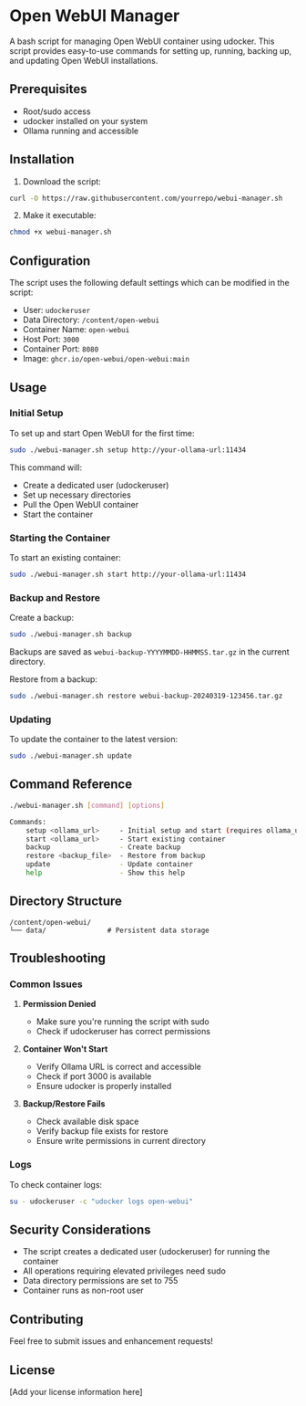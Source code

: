 # Open WebUI Manager

A bash script for managing Open WebUI container using udocker. This script provides easy-to-use commands for setting up, running, backing up, and updating Open WebUI installations.

## Prerequisites

- Root/sudo access
- udocker installed on your system
- Ollama running and accessible

## Installation

1. Download the script:
```bash
curl -O https://raw.githubusercontent.com/yourrepo/webui-manager.sh
```

2. Make it executable:
```bash
chmod +x webui-manager.sh
```

## Configuration

The script uses the following default settings which can be modified in the script:

- User: `udockeruser`
- Data Directory: `/content/open-webui`
- Container Name: `open-webui`
- Host Port: `3000`
- Container Port: `8080`
- Image: `ghcr.io/open-webui/open-webui:main`

## Usage

### Initial Setup

To set up and start Open WebUI for the first time:

```bash
sudo ./webui-manager.sh setup http://your-ollama-url:11434
```

This command will:
- Create a dedicated user (udockeruser)
- Set up necessary directories
- Pull the Open WebUI container
- Start the container

### Starting the Container

To start an existing container:

```bash
sudo ./webui-manager.sh start http://your-ollama-url:11434
```

### Backup and Restore

Create a backup:
```bash
sudo ./webui-manager.sh backup
```
Backups are saved as `webui-backup-YYYYMMDD-HHMMSS.tar.gz` in the current directory.

Restore from a backup:
```bash
sudo ./webui-manager.sh restore webui-backup-20240319-123456.tar.gz
```

### Updating

To update the container to the latest version:

```bash
sudo ./webui-manager.sh update
```

## Command Reference

```bash
./webui-manager.sh [command] [options]

Commands:
    setup <ollama_url>     - Initial setup and start (requires ollama_url)
    start <ollama_url>     - Start existing container
    backup                 - Create backup
    restore <backup_file>  - Restore from backup
    update                 - Update container
    help                   - Show this help
```

## Directory Structure

```
/content/open-webui/
└── data/               # Persistent data storage
```

## Troubleshooting

### Common Issues

1. **Permission Denied**
   - Make sure you're running the script with sudo
   - Check if udockeruser has correct permissions

2. **Container Won't Start**
   - Verify Ollama URL is correct and accessible
   - Check if port 3000 is available
   - Ensure udocker is properly installed

3. **Backup/Restore Fails**
   - Check available disk space
   - Verify backup file exists for restore
   - Ensure write permissions in current directory

### Logs

To check container logs:
```bash
su - udockeruser -c "udocker logs open-webui"
```

## Security Considerations

- The script creates a dedicated user (udockeruser) for running the container
- All operations requiring elevated privileges need sudo
- Data directory permissions are set to 755
- Container runs as non-root user

## Contributing

Feel free to submit issues and enhancement requests!

## License

[Add your license information here]
